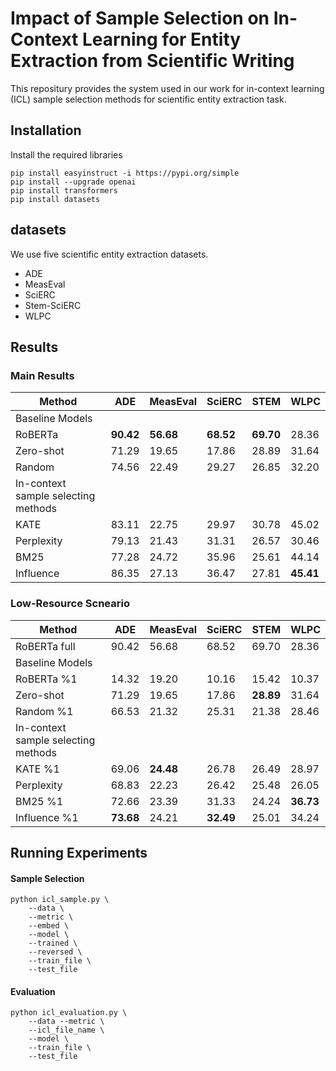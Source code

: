 
# Impact of Sample Selection on In-Context Learning for Entity Extraction from Scientific Writing

This repositury provides the system used in our work for in-context learning (ICL) sample selection methods for scientific entity extraction task.

## Installation

Install the required libraries

```
pip install easyinstruct -i https://pypi.org/simple
pip install --upgrade openai
pip install transformers
pip install datasets
```


## datasets

We use five scientific entity extraction datasets.
- ADE
- MeasEval
- SciERC
- Stem-SciERC
- WLPC

## Results

### Main Results

| **Method**                          	| **ADE** 	| **MeasEval** 	| **SciERC** 	| **STEM** 	| **WLPC** 	|
|-------------------------------------	|---------	|--------------	|------------	|----------	|----------	|
| Baseline Models                     	|         	|              	|            	|          	|          	|
| RoBERTa                             	| **90.42**   	| **56.68**        	| **68.52**      	| **69.70**    	| 28.36    	|
| Zero-shot                           	| 71.29   	| 19.65        	| 17.86      	| 28.89    	| 31.64    	|
| Random                              	| 74.56   	| 22.49        	| 29.27      	| 26.85    	| 32.20    	|
| In-context sample selecting methods 	|         	|              	|            	|          	|          	|
| KATE                                	| 83.11   	| 22.75        	| 29.97      	| 30.78    	| 45.02    	|
| Perplexity                          	| 79.13   	| 21.43        	| 31.31      	| 26.57    	| 30.46    	|
| BM25                                	| 77.28   	| 24.72        	| 35.96      	| 25.61    	| 44.14    	|
| Influence                           	| 86.35   	| 27.13        	| 36.47      	| 27.81    	| **45.41**    	|


### Low-Resource Scneario
| **Method**                          	| **ADE** 	| **MeasEval** 	| **SciERC** 	| **STEM** 	| **WLPC** 	|
|-------------------------------------	|---------	|--------------	|------------	|----------	|----------	|
| RoBERTa full                            	| 90.42   	| 56.68        	| 68.52      	| 69.70    	| 28.36    	|
| Baseline Models                     	|         	|              	|            	|          	|          	|
| RoBERTa %1                             	| 14.32  	| 19.20       	| 10.16      	| 15.42   	| 10.37    	|
| Zero-shot                         	| 71.29   	| 19.65        	| 17.86      	| **28.89**    	| 31.64    	|
| Random %1                              	| 66.53   	| 21.32        	| 25.31      	| 21.38    	| 28.46   	|
| In-context sample selecting methods 	|         	|              	|            	|          	|          	|
| KATE %1                                	| 69.06   	| **24.48**        	| 26.78      	| 26.49    	| 28.97    	|
| Perplexity                          	| 68.83   	| 22.23       	| 26.42      	| 25.48    	| 26.05    	|
| BM25 %1                                	| 72.66   	| 23.39        	| 31.33      	| 24.24    	| **36.73**    	|
| Influence %1                          	| **73.68**  	| 24.21        	| **32.49**      	| 25.01   	| 34.24    	|

## Running Experiments

#### Sample Selection
```
python icl_sample.py \
    --data \
    --metric \
    --embed \
    --model \
    --trained \
    --reversed \
    --train_file \
    --test_file

```

#### Evaluation
```
python icl_evaluation.py \
    --data --metric \
    --icl_file_name \
    --model \
    --train_file \ 
    --test_file

```
